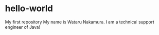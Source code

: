 # hello-world
My first repository
My name is Wataru Nakamura.
I am a technical support engineer of Java!
